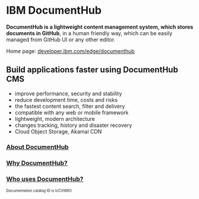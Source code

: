 # IBM DocumentHub


**DocumentHub is a lightweight content management system, which stores documents in GitHub**, in a human friendly way, which can be easily managed from GitHub UI or any other editor.

Home page: [developer.ibm.com/edge/documenthub](https://developer.ibm.com/edge/documenthub)


## Build applications faster using DocumentHub CMS

- improve performance, security and stability
- reduce development time, costs and risks
- the fastest content search, filter and delivery
- compatible with any web or mobile framework
- lightweight, modern architecture
- changes tracking, history and disaster recovery
- Cloud Object Storage, Akamai CDN

### [About DocumentHub](https://github.com/IBM-DocumentHub/Documentation/blob/master/documentation%20en/01%20About%20DocumentHub.md)

### [Why DocumentHub?](https://github.com/IBM-DocumentHub/Documentation/blob/master/documentation%20en/01.10%20Why%20DocumentHub.md)

### [Who uses DocumentHub?](https://github.com/IBM-DocumentHub/Documentation/blob/master/documentation%20en/01.20%20Who%20uses%20DocumentHub.md)


<sub><sup>Documentation catalog ID is IcCVI6RO</sup></sub>
